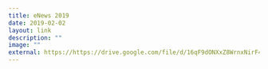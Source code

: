 ```yaml
---
title: eNews 2019
date: 2019-02-02
layout: link
description: ""
image: ""
external: https://https://drive.google.com/file/d/16qF9dONXxZ8WrnxNirF450hA5XbLRMit/view?usp=share_link
---
```



